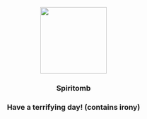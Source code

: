 <p align="center">
    <img src="https://raw.githubusercontent.com/PokeAPI/sprites/master/sprites/pokemon/442.png" width="150" height="150">
</p>
<h3 align="center"> <b>Spiritomb</b></h3>
<h3 align="center">Have a terrifying day! (contains irony)</h3>
